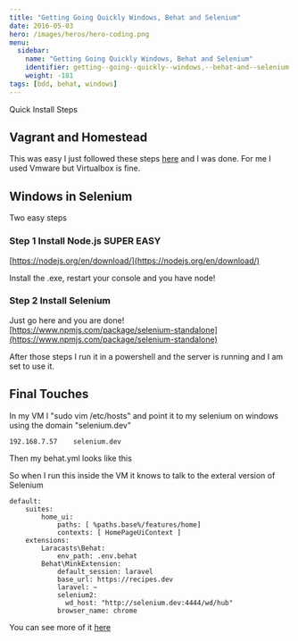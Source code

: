 ```yaml
---
title: "Getting Going Quickly Windows, Behat and Selenium"
date: 2016-05-03
hero: /images/heros/hero-coding.png
menu:
  sidebar:
    name: "Getting Going Quickly Windows, Behat and Selenium"
    identifier: getting--going--quickly--windows,--behat-and--selenium
    weight: -181
tags: [bdd, behat, windows]
---
```


Quick Install Steps

## Vagrant and Homestead 

This was easy I just followed these steps [here](http://sherriflemings.blogspot.ca/2015/03/laravel-homestead-on-windows-8.html) and I was done. For me I used Vmware but Virtualbox is fine.

## Windows in Selenium

Two easy steps

### Step 1 Install Node.js SUPER EASY

[https://nodejs.org/en/download/](https://nodejs.org/en/download/)

Install the .exe, restart your console and you have node!

### Step 2 Install Selenium

Just go here and you are done!
[https://www.npmjs.com/package/selenium-standalone](https://www.npmjs.com/package/selenium-standalone)

After those steps I run it in a powershell and the server is running and I am set to use it.

## Final Touches

In my VM I "sudo vim /etc/hosts" and point it to my selenium on windows using the domain "selenium.dev"

~~~
192.168.7.57    selenium.dev
~~~

Then my behat.yml looks like this

So when I run this inside the VM it knows to talk to the exteral version of Selenium 

~~~
default:
    suites:
        home_ui:
            paths: [ %paths.base%/features/home]
            contexts: [ HomePageUiContext ]
    extensions:
        Laracasts\Behat:
            env_path: .env.behat
        Behat\MinkExtension:
            default_session: laravel
            base_url: https://recipes.dev
            laravel: ~
            selenium2:
              wd_host: "http://selenium.dev:4444/wd/hub"
            browser_name: chrome
~~~

You can see more of it [here](https://github.com/alnutile/recipes/blob/master/behat.yml)

 
